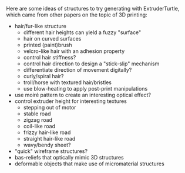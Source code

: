 Here are some ideas of structures to try generating with ExtruderTurtle, which came from other papers on the topic of 3D printing:
- hair/fur-like structure
    - different hair heights can yield a fuzzy "surface"
    - hair on curved surfaces
    - printed (paint)brush
    - velcro-like hair with an adhesion property
    - control hair stiffness?
    - control hair direction to design a "stick-slip" mechanism
    - differentiate direction of movement digitally?
    - curly/spiral hair?
    - troll/horse with textured hair/bristles
    - use blow-heating to apply post-print manipulations
- use moiré pattern to create an interesting optical effect?
- control extruder height for interesting textures
    - stepping out of motor
    - stable road
    - zigzag road
    - coil-like road
    - frizzy hair-like road
    - straight hair-like road
    - wavy/bendy sheet?
- "quick" wireframe structures?
- bas-reliefs that optically mimic 3D structures
- deformable objects that make use of micromaterial structures
